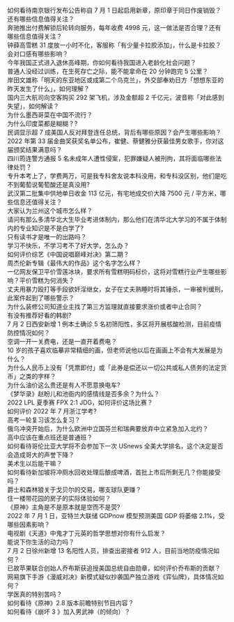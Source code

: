 如何看待南京银行发布公告称自 7 月 1 日起启用新章，原印章于同日作废销毁？还有哪些信息值得关注？  
奔驰推出付费解锁后轮转向服务，每年收费 4998 元，这一做法是否合理？还有哪些信息值得关注？  
钟薛高雪糕 31 度放一小时不化，客服称「有少量卡拉胶添加」，什么是卡拉胶？会对口感有哪些影响？  
今年我国正式进入退休高峰期，你如何看待我国进入老龄化社会问题？  
普通人没经过训练，在生死存亡之际，能不能拿命在 20 分钟跑完 5 公里？  
岸田文雄称「明天的东亚地区或成第二个乌克兰」，外交部奉劝日方「想想东亚的昨天发生了什么」，如何理解？  
国内三大航司向空客购买 292 架飞机，涉及金额超 2 千亿元，波音称「对此感到失望」，如何解读？  
为什么墨西哥菜在中国不流行？  
为什么印度菜都是糊糊？?  
民调显示超 7 成美国人反对拜登连任总统，背后有哪些原因？会产生哪些影响？  
2022 年第 33 届金曲奖获奖名单公布，崔健、蔡健雅分获最佳男女歌手，你对这届颁奖结果满意吗？  
四川筠连警方通报 5 名未成年人遭性侵案，犯罪嫌疑人被刑拘，其将面临哪些法律处罚？  
专升本考上了，学费两万，可是我专科舍友说本科没用，和专科没区别，他们是吃不到葡萄说葡萄酸还是真没用?  
武汉第二批集中供地单日收金 113 亿元，有宅地成交价大降 7500 元 / 平方米，哪些信息还值得关注？  
大家认为兰州这个城市怎么样？  
请问有那么多清华北大生毕业考进体制内，那么他们在清华北大学习的不属于体制内的专业知识是不是白学了?  
只有读书才是唯一的出路吗？  
学习不快乐，不学习考不了好大学，怎么办？  
如何评价综艺《中国说唱巅峰对决》第二期？  
周杰伦新专辑《最伟大的作品》这个名字怎么样？  
一亿网友保卫平价雪莲冰块，要求所有雪糕明码标价，这将对雪糕行业产生哪些影响？平价雪糕为何消失？  
丈夫用暴力殴打等手段欲奸淫继女，女子在丈夫熟睡时将其锤杀，一审被判缓刑，此案件起到了哪些警示？  
为什么装修公司知道业主找了第三方监理就直接要求涨价或者中止合同？  
有没有推荐好看的韩剧?  
7 月 2 日西安新增 1 例本土确诊 5 名初筛阳性，多区将开展核酸检测，目前疫情防控情况如何？  
空调一开一关费电，还是一直开着费电？  
10 岁的孩子喜欢临摹非常精细的画，但老师说他以后在画画上不会有大发展是为什么？  
为什么人民币上没有「凭票即付」或「此券是偿还以一切公共或私人债务的法定货币」之类的字样？  
为什么油价这么贵还是有人不愿意换电车?  
《梦华录》赵盼儿和池衙内的感情线是否多余？为什么？  
2022 LPL 夏季赛 FPX 2:1 JDG，如何评价这场比赛？  
如何评价 2022 年 7 月浙江学考?  
高考一轮复习该怎么复习？  
俄乌冲突开始后，为什么欧洲中立国芬兰和瑞典要放弃中立紧急加入北约？  
高中应该在重点班还是普通班？  
如何看待哥伦比亚大学将不会参加下一次 USnews 全美大学排名，这个决定是否会造成哥大的声誉下降？  
美术生以后能干嘛？  
如何看待新加坡将冲厕水回收处理后酿成啤酒，首批上市后所剩无几？你能接受吗？  
爵士和森林狼关于戈贝尔的交易，哪支球队更赚？  
住一楼带花园的房子的实际体验如何？  
《原神》主角是不是原本就是空而不是荧?  
2022 年 7 月 1 日，亚特兰大联储 GDPnow 模型预测美国 GDP 将萎缩 2.1%，受哪些因素影响？  
电视剧《天道》中鬼才丁元英的哲学思想对你有什么启发？  
能说下你生活的动力吗？  
7 月 2 日徐州新增 13 名阳性人员，排查出密接者 912 人，目前当地防疫情况如何？  
已故苹果联合创始人乔布斯获追授美国总统自由勋章，如何评价乔布斯的贡献？  
网易旗下手游《漫威对决》新模式疑似抄袭国产独立游戏《弈仙牌》，具体情况如何？  
学医真的特别苦吗？  
如何看待《原神》2.8 版本前瞻特别节目内容？  
如何看待《崩坏 3 》加入男武神（的倾向）？  
